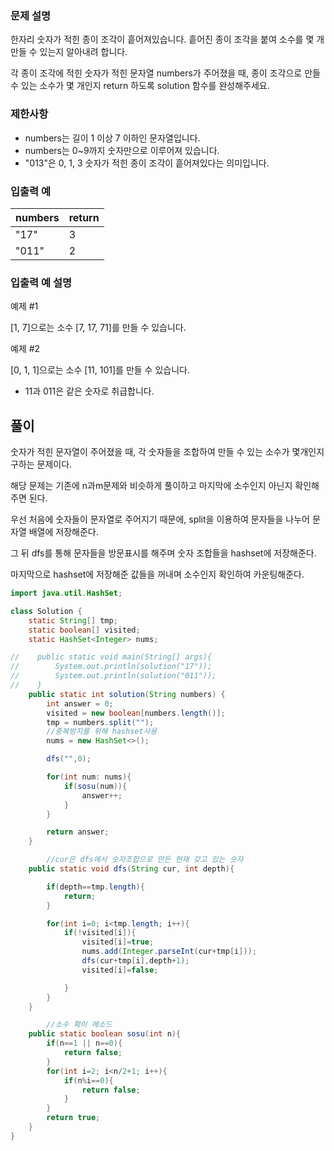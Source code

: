 ### **문제 설명**

한자리 숫자가 적힌 종이 조각이 흩어져있습니다. 흩어진 종이 조각을 붙여 소수를 몇 개 만들 수 있는지 알아내려 합니다.

각 종이 조각에 적힌 숫자가 적힌 문자열 numbers가 주어졌을 때, 종이 조각으로 만들 수 있는 소수가 몇 개인지 return 하도록 solution 함수를 완성해주세요.

### 제한사항

- numbers는 길이 1 이상 7 이하인 문자열입니다.
- numbers는 0~9까지 숫자만으로 이루어져 있습니다.
- "013"은 0, 1, 3 숫자가 적힌 종이 조각이 흩어져있다는 의미입니다.

### 입출력 예

| numbers | return |
| --- | --- |
| "17" | 3 |
| "011" | 2 |

### 입출력 예 설명

예제 #1

[1, 7]으로는 소수 [7, 17, 71]를 만들 수 있습니다.

예제 #2

[0, 1, 1]으로는 소수 [11, 101]를 만들 수 있습니다.

- 11과 011은 같은 숫자로 취급합니다.

## 풀이

숫자가 적힌 문자열이 주어졌을 때, 각 숫자들을 조합하여 만들 수 있는 소수가 몇개인지 구하는 문제이다.

해당 문제는 기존에 n과m문제와 비슷하게 풀이하고 마지막에 소수인지 아닌지 확인해주면 된다.

우선 처음에 숫자들이 문자열로 주어지기 때문에, split을 이용하여 문자들을 나누어 문자열 배열에 저장해준다.

그 뒤 dfs를 통해 문자들을 방문표시를 해주며 숫자 조합들을 hashset에 저장해준다.

마지막으로 hashset에 저장해준 값들을 꺼내며 소수인지 확인하여 카운팅해준다.

```java
import java.util.HashSet;

class Solution {
    static String[] tmp;
    static boolean[] visited;
    static HashSet<Integer> nums;

//    public static void main(String[] args){
//        System.out.println(solution("17"));
//        System.out.println(solution("011"));
//    }
    public static int solution(String numbers) {
        int answer = 0;
        visited = new boolean[numbers.length()];
        tmp = numbers.split("");
        //중복방지를 위해 hashset사용
        nums = new HashSet<>();

        dfs("",0);

        for(int num: nums){
            if(sosu(num)){
                answer++;
            }
        }

        return answer;
    }

		//cur은 dfs에서 숫자조합으로 만든 현재 갖고 있는 숫자
    public static void dfs(String cur, int depth){

        if(depth==tmp.length){
            return;
        }

        for(int i=0; i<tmp.length; i++){
            if(!visited[i]){
                visited[i]=true;
                nums.add(Integer.parseInt(cur+tmp[i]));
                dfs(cur+tmp[i],depth+1);
                visited[i]=false;

            }
        }
    }

		//소수 확이 메소드
    public static boolean sosu(int n){
        if(n==1 || n==0){
            return false;
        }
        for(int i=2; i<n/2+1; i++){
            if(n%i==0){
                return false;
            }
        }
        return true;
    }
}
```
